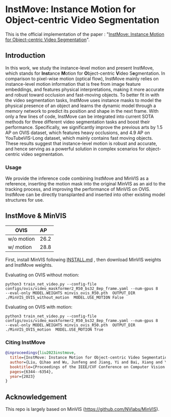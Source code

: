 # InstMove: Instance Motion for Object-centric Video Segmentation

This is the official implementation of the paper : "[InstMove: Instance Motion for Object-centric Video Segmentation](https://arxiv.org/abs/2303.08132)".



## Introduction

In this work, we study the instance-level motion and present InstMove, which stands for **Inst**ance **M**otion for **O**bject-centric **V**ideo S**e**gmentation. In comparison to pixel-wise motion (optical flow), InstMove mainly relies on instance-level motion information that is free from image feature embeddings, and features physical interpretations, making it more accurate and robust toward occlusion and fast-moving objects. To better fit in with the video segmentation tasks, InstMove uses instance masks to model the physical presence of an object and learns the dynamic model through a memory network to predict its position and shape in the next frame. With only a few lines of code, InstMove can be integrated into current SOTA methods for three different video segmentation tasks and boost their performance. Specifically, we significantly improve the previous arts by 1.5 AP on OVIS dataset, which features heavy occlusions, and 4.9 AP on YouTubeVIS-Long dataset, which mainly contains fast moving objects. These results suggest that instance-level motion is robust and accurate, and hence serving as a powerful solution in complex scenarios for object-centric video segmentation.

### Usage

We provide the inference code combining InstMove and MinVIS as a reference, inserting the motion mask into the original MinVIS as an aid to the tracking process, and improving the performance of MinVIS on OVIS. InstMove can be directly transplanted and inserted into other existing model structures for use.



## InstMove & MinVIS

| OVIS       | AP   |
| ---------- | :--- |
| w/o motion | 26.2 |
| w/ motion  | 28.8 |

 First, install MinVIS following [INSTALL.md](./MinVIS_motion/INSTALL.md) , then download MinVIS weights and InstMove weights.

Evaluating on OVIS without motion:

```
python3 train_net_video.py --config-file configs/ovis/video_maskformer2_R50_bs32_8ep_frame.yaml --num-gpus 8   --eval-only MODEL.WEIGHTS minvis_ovis_R50.pth  OUTPUT_DIR ./MinVIS_OVIS_without_motion  MODEL.USE_MOTION False
```



Evaluating on OVIS with motion:

```
python3 train_net_video.py --config-file configs/ovis/video_maskformer2_R50_bs32_8ep_frame.yaml --num-gpus 8   --eval-only MODEL.WEIGHTS minvis_ovis_R50.pth  OUTPUT_DIR ./MinVIS_OVIS_motion  MODEL.USE_MOTION True
```





### <a name="CitingInstMove"></a>Citing InstMove

```BibTeX
@inproceedings{liu2023instmove,
  title={InstMove: Instance Motion for Object-centric Video Segmentation},
  author={Liu, Qihao and Wu, Junfeng and Jiang, Yi and Bai, Xiang and Yuille, Alan L and Bai, Song},
  booktitle={Proceedings of the IEEE/CVF Conference on Computer Vision and Pattern Recognition},
  pages={6344--6354},
  year={2023}
}
```

## Acknowledgement

This repo is largely based on MinVIS  (https://github.com/NVlabs/MinVIS).

